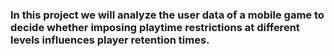 ### In this project we will analyze the user data of a mobile game to decide whether imposing playtime restrictions at different levels influences player retention times.

